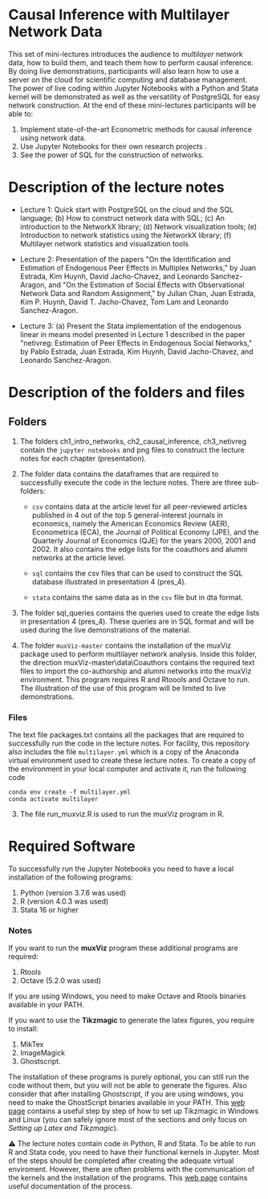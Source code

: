 # Causal Inference with Multilayer Network Data

This set of mini-lectures introduces the audience to _multilayer_ network data, how to build them, and teach them how to perform causal inference. By doing live demonstrations, participants will also learn how to use a server on the cloud for scientific computing and database management. The power of live coding within Jupyter Notebooks with a Python and Stata kernel will be demonstrated as well as the versatility of PostgreSQL for easy network construction. At the end of these mini-lectures participants will be able to: 

1. Implement state-of-the-art Econometric methods for causal inference using network data.
2. Use Jupyter Notebooks for their own research projects .
3. See the power of SQL for the construction of networks.

# Description of the lecture notes

- Lecture 1: Quick start with PostgreSQL on the cloud and the SQL language; (b) How to construct network data with SQL; (c) An introduction to the NetworkX library; (d) Network visualization tools; (e) Introduction to network statistics using the NetworkX library; (f) Multilayer network statistics and visualization tools

- Lecture 2: Presentation of the papers "On the Identification and Estimation of Endogenous Peer Effects in Multiplex Networks," by Juan Estrada, Kim Huynh, David Jacho-Chavez, and Leonardo Sanchez-Aragon, and "On the Estimation of Social Effects with Observational Network Data and Random Assignment," by Julian Chan, Juan Estrada, Kim P. Huynh, David T. Jacho-Chavez, Tom Lam and Leonardo Sanchez-Aragon.

- Lecture 3: (a) Present the Stata implementation of the endogenous linear in means model presented in Lecture 1 described in the paper "netivreg: Estimation of Peer Effects in Endogenous Social Networks," by Pablo Estrada, Juan Estrada, Kim Huynh, David Jacho-Chavez, and Leonardo Sanchez-Aragon.

# Description of the folders and files

## Folders
1. The folders ch1_intro_networks, ch2_causal_inference, ch3_netivreg contain the ```jupyter notebooks``` and png files to construct the lecture notes for each chapter (presentation). 

2. The folder data contains the dataframes that are required to successfully execute the code in the lecture notes. There are three sub-folders:
    
    - ```csv``` contains data at the article level for all peer-reviewed articles published in 4 out of the top 5 general-interest journals in economics, namely the American Economics Review (AER), Econometrica (ECA), the Journal of Political Economy (JPE), and the Quarterly Journal of Economics (QJE) for the years 2000, 2001 and 2002. It also contains the edge lists for the coauthors and alumni networks at the article level.
    
    - ```sql``` contains the csv files that can be used to construct the SQL database illustrated in presentation 4 (pres_4).
    
    - ```stata``` contains the same data as in the ```csv``` file but in dta format.
    
4. The folder sql_queries contains the queries used to create the edge lists in presentation 4 (pres_4). These queries are in SQL format and will be used during the live demonstrations of the material.

5. The folder ```muxViz-master``` contains the installation of the muxViz package used to perform multilayer network analysis. Inside this folder, the direction muxViz-master\data\Coauthors contains the required text files to import the co-authorship and alumni networks into the muxViz environment. This program requires R and Rtoools and Octave to run. The illustration of the use of this program will be limited to live demonstrations.

### Files

The text file packages.txt contains all the packages that are required to successfully run the code in the lecture notes. For facility, this repository also includes the file ```multilayer.yml``` which is a copy of the Anaconda virtual environment used to create these lecture notes. To create a copy of the environment in your local computer and activate it, run the following code

```conda
conda env create -f multilayer.yml
conda activate multilayer
```

3. The file run_muxviz.R is used to run the muxViz program in R.

# Required Software

To successfully run the Jupyter Notebooks you need to have a local installation of the following programs:

1. Python (version 3.7.6 was used)
2. R (version 4.0.3 was used)
4. Stata 16 or higher

### Notes

If you want to run the **muxViz** program these additional programs are required:

1. Rtools
2. Octave (5.2.0 was used)

If you are using Windows, you need to make Octave and Rtools binaries available in your PATH.


If you want to use the **Tikzmagic** to generate the latex figures, you require to install:

1. MikTex
2. ImageMagick
3. Ghostscript. 

The installation of these programs is purely optional, you can still run the code without them, but you will not be able to generate the figures. Also consider that after installing Ghostscript, if you are using windows, you need to make the GhostScript binaries available in your PATH. This [web page](https://dspillustrations.com/pages/pages/setting-up-anaconda.html) contains a useful step by step of how to set up Tikzmagic in Windows and Linux (you can safely ignore most of the sections and only focus on *Setting up Latex and Tikzmagic*).

⚠ The lecture notes contain code in Python, R and Stata. To be able to run R and Stata code, you need to have their functional kernels in Jupyter. Most of the steps should be completed after creating the adequate virtual enviroment. However, there are often problems with the communication of the kernels and the installation of the programs. This [web page](https://bookdown.org/arnold_c/repro-research/3-1-jupyter-notebooks.html) contains useful documentation of the process.
